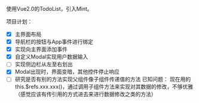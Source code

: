 使用Vue2.0的TodoList，引入Mint。

项目计划：
- [X] 主界面布局
- [X] 导航栏的按钮与App事件进行绑定
- [x] 实现向主界面添加事件
- [X] 自定义Modal实现用户数据输入
- [ ] 实现侧边栏从左至右划出
- [X] Modal出现时，界面变暗，其他控件停止响应
- [ ] 研究是否有别的方法实现父组件像子组件传递值的方法
已知问题：
现在用的this.$refs.xxx.xxx()，通过调用子组件方法来实现对其数据的修改，不够优雅（感觉应该有传引用的方式进去来进行数据修改之类的方法）
